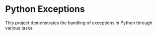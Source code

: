 # Python Exceptions

This project demonstrates the handling of exceptions in Python through various tasks.
